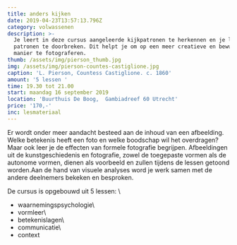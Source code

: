 ```yaml
---
title: anders kijken
date: 2019-04-23T13:57:13.796Z
category: volwassenen
description: >-
  Je leert in deze cursus aangeleerde kijkpatronen te herkennen en je leert deze
  patronen te doorbreken. Dit helpt je om op een meer creatieve en bewuste
  manier te fotograferen.
thumb: /assets/img/pierson_thumb.jpg
img: /assets/img/pierson-countes-castiglione.jpg
caption: 'L. Pierson, Countess Castiglione. c. 1860'
amount: '5 lessen '
time: 19.30 tot 21.00
start: maandag 16 september 2019
location: 'Buurthuis De Boog,  Gambiadreef 60 Utrecht'
price: '170,-'
inc: lesmateriaal
---
```



 Er wordt onder meer aandacht besteed aan de inhoud van een afbeelding. Welke betekenis heeft een foto en welke boodschap wil het overdragen? Maar ook leer je de effecten van formele fotografie begrijpen. Afbeeldingen uit de kunstgeschiedenis en fotografie, zowel de toegepaste vormen als de autonome vormen, dienen als voorbeeld en zullen tijdens de lessen getoond worden.Aan de hand van visuele analyses word je werk samen met de andere deelnemers bekeken en besproken. 

De cursus is opgebouwd uit 5 lessen: \
- waarnemingspsychologie\
- vormleer\
- betekenislagen\
- communicatie\
- context
